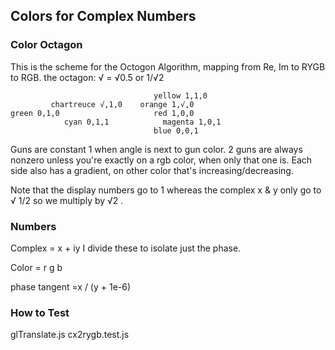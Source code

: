 ## Colors for Complex Numbers

### Color Octagon

This is the scheme for the Octogon Algorithm, mapping from Re, Im to RYGB to RGB.
the octagon:
√ =  √0.5 or 1/√2

```
								yellow 1,1,0
		 chartreuce √,1,0    orange 1,√,0
green 0,1,0                     red 1,0,0
			cyan 0,1,1            magenta 1,0,1
								blue 0,0,1
```

Guns are constant 1 when angle is next to gun color.
2 guns are always nonzero unless you're exactly on a rgb color, when only that one is.
Each side also has a gradient, on other color that's increasing/decreasing.

Note that the display numbers go to 1 whereas the complex x & y only go to √ 1/2
so we multiply by √2 .

### Numbers
Complex = x + iy
I divide these to isolate just the phase.

Color = r g b

phase tangent =x / (y + 1e-6)


### How to Test
  glTranslate.js  cx2rygb.test.js

